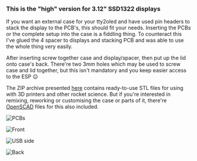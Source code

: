 ### This is the "high" version for 3.12" SSD1322 displays

If you want an external case for your tty2oled and have used pin headers to stack the display to the PCB's, this should fit your needs.
Inserting the PCBs or the complete setup into the case is a fiddling thing. To counteract this I've glued the 4 spacer to displays and stacking PCB and was able to use the whole thing very easily.

After inserting screw together case and display/spacer, then put up the lid onto case's back. There're two 3mm holes which may be used to screw case and lid together, but this isn't mandatory and you keep easier access to the ESP :wink:


The ZIP archive presented [here](https://github.com/venice1200/MiSTer_tty2oled/blob/main/PCBs_and_Cases/Cases/ssd1322-high-version/MiSTer_tty2oled.zip) contains ready-to-use STL files for using with 3D printers and other rocket science. But if you're interested in remixing, reworking or customising the case or parts of it, there're [OpenSCAD](https://openscad.org) files for this also included.

![PCBs](https://github.com/venice1200/MiSTer_tty2oled/blob/main/PCBs_and_Cases/Cases/ssd1322-high-version/pcbs.png)

![Front](https://github.com/venice1200/MiSTer_tty2oled/blob/main/PCBs_and_Cases/Cases/ssd1322-high-version/1.png)

![USB side](https://github.com/venice1200/MiSTer_tty2oled/blob/main/PCBs_and_Cases/Cases/ssd1322-high-version/2.png)

![Back](https://github.com/venice1200/MiSTer_tty2oled/blob/main/PCBs_and_Cases/Cases/ssd1322-high-version/3.png)
